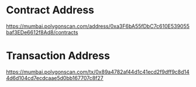 # Contract Address
https://mumbai.polygonscan.com/address/0xa3F6bA55fDbC7c610E539055baf3EDe6612f8Ad8/contracts

# Transaction Address
https://mumbai.polygonscan.com/tx/0x89a4782af44d1c41ecd2f9dff9c8d144d6d104cd7ecdcaae5d0bb167707c8f27
